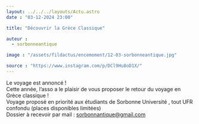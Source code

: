 ```yaml
---
layout: ../../../layouts/Actu.astro
date : "03-12-2024 23:00"

title: "Découvrir la Grèce Classique"

auteur :
  - sorbonneantique

image : "/assets/fildactus/encemoment/12-03-sorbonneantique.jpg"

source : "https://www.instagram.com/p/DCl9Hu8oD1X/"
---
```


Le voyage est annoncé !  
Cette année, l’asso a le plaisir de vous proposer le retour du voyage en Grèce classique !  
Voyage proposé en priorité aux étudiants de Sorbonne Université , tout UFR confondu (places disponibles limitées)  
Dossier à recevoir par mail : sorbonnantique@gmail.com